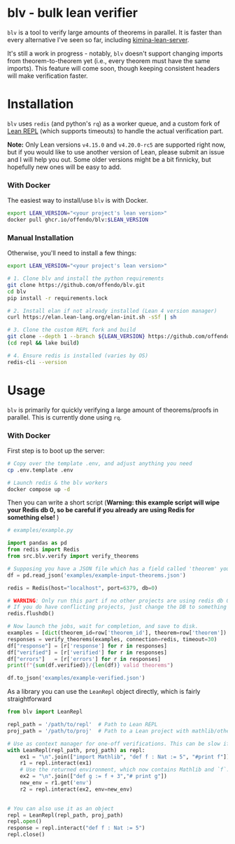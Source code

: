 # blv - bulk lean verifier

`blv` is a tool to verify large amounts of theorems in parallel. It is faster than every alternative I've seen so far, including [kimina-lean-server](https://github.com/project-numina/kimina-lean-server).

It's still a work in progress - notably, `blv` doesn't support changing imports from theorem-to-theorem yet (i.e., every theorem must have the same imports). This feature will come soon, though keeping consistent headers will make verification faster.

# Installation

`blv` uses `redis` (and python's `rq`) as a worker queue, and a custom fork of [Lean REPL](https://github.com/offendo/repl) (which supports timeouts) to handle the actual verification part.

**Note:** Only Lean versions `v4.15.0` and `v4.20.0-rc5` are supported right now, but if you would like to use another version of Lean, please submit an issue and I will help you out. Some older versions might be a bit finnicky, but hopefully new ones will be easy to add. 

### With Docker

The easiest way to install/use `blv` is with Docker.

```bash
export LEAN_VERSION="<your project's lean version>"
docker pull ghcr.io/offendo/blv:$LEAN_VERSION
```

### Manual Installation

Otherwise, you'll need to install a few things:

```bash
export LEAN_VERSION="<your project's lean version>"

# 1. Clone blv and install the python requirements
git clone https://github.com/offendo/blv.git
cd blv
pip install -r requirements.lock

# 2. Install elan if not already installed (Lean 4 version manager)
curl https://elan.lean-lang.org/elan-init.sh -sSf | sh

# 3. Clone the custom REPL fork and build
git clone --depth 1 --branch ${LEAN_VERSION} https://github.com/offendo/repl.git
(cd repl && lake build)

# 4. Ensure redis is installed (varies by OS)
redis-cli --version

```

# Usage

`blv` is primarily for quickly verifying a large amount of theorems/proofs in parallel. This is currently done using `rq`.

### With Docker

First step is to boot up the server:

```bash
# Copy over the template .env, and adjust anything you need
cp .env.template .env

# Launch redis & the blv workers
docker compose up -d
```

Then you can write a short script (**Warning: this example script will wipe your Redis db 0, so be careful if you already are using Redis for something else!** )

```python
# examples/example.py

import pandas as pd
from redis import Redis
from src.blv.verify import verify_theorems

# Supposing you have a JSON file which has a field called 'theorem' you want to verify
df = pd.read_json('examples/example-input-theorems.json')

redis = Redis(host="localhost", port=6379, db=0)

# WARNING: Only run this part if no other projects are using redis db 0!
# If you do have conflicting projects, just change the DB to something else!
redis.flushdb()

# Now launch the jobs, wait for completion, and save to disk.
examples = [dict(theorem_id=row['theorem_id'], theorem=row['theorem']) for idx, row in df.iterrows()]
responses = verify_theorems(examples, connection=redis, timeout=30)
df["response"] = [r['response'] for r in responses]
df["verified"] = [r['verified'] for r in responses]
df["errors"]   = [r['errors'] for r in responses]
print(f"{sum(df.verified)}/{len(df)} valid theorems")

df.to_json('examples/example-verified.json')
```



As a library you can use the `LeanRepl` object directly, which is fairly straightforward
```python
from blv import LeanRepl

repl_path = '/path/to/repl'  # Path to Lean REPL
proj_path = '/path/to/proj'  # Path to a Lean project with mathlib/other deps

# Use as context manager for one-off verifications. This can be slow if you do this in a loop since it'll start/stop the Lean REPL process on open/close, which means you'll have to reload any imports every single time.
with LeanRepl(repl_path, proj_path) as repl:
  	ex1 = "\n".join(["import Mathlib", "def f : Nat := 5", "#print f"])
    r1 = repl.interact(ex1)
    # Use the returned environment, which now contains Mathlib and `f`.
    ex2 = "\n".join(["def g := f + 3","# print g"])
    new_env = r1.get('env')
    r2 = repl.interact(ex2, env=new_env) 

    
# You can also use it as an object 
repl = LeanRepl(repl_path, proj_path)
repl.open()
response = repl.interact("def f : Nat := 5")
repl.close()
```
